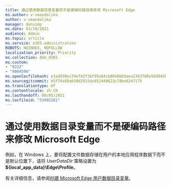 ```yaml
---
title: 通过使用数据目录变量而不是硬编码路径来修改 Microsoft Edge
ms.author: v-smandalika
author: v-smandalika
manager: dansimp
ms.date: 03/19/2021
audience: Admin
ms.topic: article
ms.service: o365-administration
ROBOTS: NOINDEX, NOFOLLOW
localization_priority: Priority
ms.collection: Adm_O365
ms.custom:
- "8222"
- "9004596"
ms.openlocfilehash: e3ad930ec79ef82f3bf95e84cb88e8bb9aea13637d8e59d845b486604664b137
ms.sourcegitcommit: b5f7da89a650d2915dc652449623c78be6247175
ms.translationtype: HT
ms.contentlocale: zh-CN
ms.lasthandoff: 08/05/2021
ms.locfileid: "53992281"
---
```

# <a name="modify-microsoft-edge-by-using-data-directory-variables-rather-than-hard-coded-paths"></a>通过使用数据目录变量而不是硬编码路径来修改 Microsoft Edge

例如，在 Windows 上，要将配置文件数据存储在用户的本地应用程序数据下而不是默认位置下，请将 *UserDataDir* 策略设置为 **${local_app_data}\Edge\Profile**。

有关详细信息，请参阅[创建 Microsoft Edge 用户数据目录变量](https://docs.microsoft.com/deployedge/microsoft-edge-policies)。